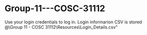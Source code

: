 # Group-11---COSC-31112
Use your login credentials to log in. Login informarion CSV is stored @\Group 11 - COSC 31112\Resources\Login_Details.csv"
